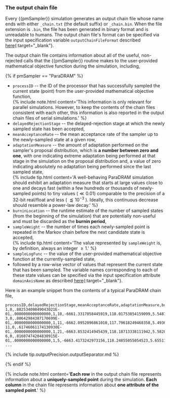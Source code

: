 ### The output chain file  

Every {{pmSampler}} simulation generates an output chain file whose name ends with either `_chain.txt` (the default suffix) or  `_chain.bin`. When the file extension is `.bin`, the file has been generated in binary format and is unreadable to humans. The output chain file's format can be specified via the input specification variable `outputChainFileFormat` described [here](../../{{pmSampler}}/specifications/#outputchainfileformat){:target="_blank"}.  

The output chain file contains information about all of the useful, non-rejected calls that the {{pmSampler}} routine makes to the user-provided mathematical objective function during the simulation, including,  

{% if pmSampler == "ParaDRAM" %}

-   `processID` -- the ID of the processor that has successfully sampled the current state (point) from the user-provided mathematical objective function,  
    {% include note.html content='This information is only relevant for parallel simulations. However, to keep the contents of the chain files consistent with each other, this information is also reported in the output chain files of serial simulations.' %}  
-   `delayedRejectionStage` -- the delayed-rejection stage at which the newly sampled state has been accepted,  
-   `meanAcceptanceRate` -- the mean acceptance rate of the sampler up to the newly-sampled state at a given row,  
-   `adaptationMeasure` -- the amount of adaptation performed on the sampler's proposal distribution, which is **a number between zero and one**, with one indicating extreme adaptation being performed at that stage in the simulation on the proposal distribution and, a value of zero indicating absolutely no adaptation being performed since the last sampled state,  
    {% include tip.html content='A well-behaving ParaDRAM simulation should exhibit an adaptation measure that starts at large values close to one and decays fast (within a few hundreds or thousands of newly-sampled points) to tiny values ($\ll0.01$) comparable to the precision of a 32-bit real/float and less ( $\lessapprox10^{-3}$ ). Ideally, this continuous decrease should resemble a power-law decay.' %}  
-   `burninLocation` -- the runtime estimate of the number of sampled states (from the beginning of the simulation) that are potentially non-useful and must be discarded as the **burnin period**,  
-   `sampleWeight` -- the number of times each newly-sampled point is repeated in the Markov chain before the next candidate state is accepted,  
    {% include tip.html content='The value represented by `sampleWeight` is, by definition, always an integer $\ge1$.' %}  
-   `sampleLogFunc` -- the value of the user-provided mathematical objective function at the currently-sampled state,  
-   followed by a row-wise vector of values that represent the current state that has been sampled. The variable names corresponding to each of these state values can be specified via the input specification attribute `domainAxisName` as described [here](../../{{pmSampler|downcase}}/specifications/#variablenamelist){:target="_blank"}.  

Here is an example snippet from the contents of a typical ParaDRAM chain file,  

```text
processID,delayedRejectionStage,meanAcceptanceRate,adaptationMeasure,burninLocation,sampleWeight,sampleLogFunc,sampleVariable1,sampleVariable2,sampleVariable3
1,0,.88253409849043021E-01,.0000000000000000,1,18,-6661.3317058445919,118.01753854159099,5.5487917511652096,118.80997505960300
3,0,.80642984387170699E-01,.0000000000000000,1,11,-6662.0952096861010,117.79618249468358,5.4936144718729913,118.57124540688957
11,0,.61746061174130930E-01,.0000000000000000,1,21,-6663.8532414945439,118.18713338111942,5.5828295535451078,118.97803516340616
6,0,.81607474204830915E-01,.0000000000000000,1,5,-6663.4173242973156,118.24855055054523,5.6551168673789398,119.04257546168272
...
```

{% include tip.outputPrecision.outputSeparator.md %}

{% endif %}

{% include note.html content='**Each row** in the output chain file represents information about a **uniquely-sampled point** during the simulation. **Each column** in the chain file represents information about **one attribute of the sampled point**.' %}  


